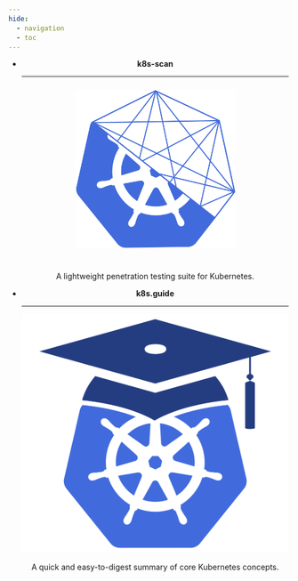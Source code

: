 ```yaml
---
hide:
  - navigation
  - toc
---
```

<center>
<div class="grid cards" markdown>

-   __k8s-scan__

    ---

    <a href="https://k8s-scan.io" target="_blank">
    <img src="/images/k8s-scan-logo.png" style="width: 60% !important; padding-top: 10px !important; padding-bottom: 25px !important;"></a>

    A lightweight penetration testing suite for Kubernetes.

-   __k8s.guide__

    ---

    <a href="https://k8s.guide" target="_blank">
    <img src="/images/guide.png"></a>

    A quick and easy-to-digest summary of core Kubernetes concepts.

</center>